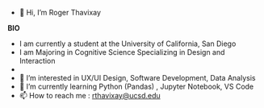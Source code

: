 - 👋 Hi, I’m Roger Thavixay



<b>BIO</b>
- I am currently a student at the University of California, San Diego
- I am Majoring in Cognitive Science Specializing in Design and Interaction
-
-  👀 I’m interested in UX/UI Design, Software Development, Data Analysis
-  💞️ I’m currently learning Python (Pandas) , Jupyter Notebook, VS Code
-  📫 How to reach me : rthavixay@ucsd.edu
